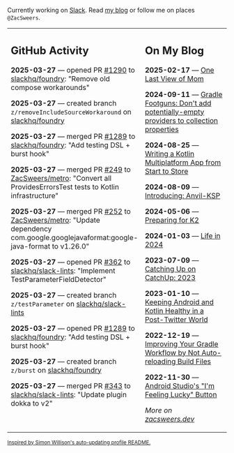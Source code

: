 Currently working on [Slack](https://slack.com/). Read [my blog](https://zacsweers.dev/) or follow me on places `@ZacSweers`.

<table><tr><td valign="top" width="60%">

## GitHub Activity
<!-- githubActivity starts -->
**2025-03-27** — opened PR [#1290](https://github.com/slackhq/foundry/pull/1290) to [slackhq/foundry](https://github.com/slackhq/foundry): "Remove old compose workarounds"

**2025-03-27** — created branch `z/removeIncludeSourceWorkaround` on [slackhq/foundry](https://github.com/slackhq/foundry)

**2025-03-27** — merged PR [#1289](https://github.com/slackhq/foundry/pull/1289) to [slackhq/foundry](https://github.com/slackhq/foundry): "Add testing DSL + burst hook"

**2025-03-27** — merged PR [#249](https://github.com/ZacSweers/metro/pull/249) to [ZacSweers/metro](https://github.com/ZacSweers/metro): "Convert all ProvidesErrorsTest tests to Kotlin infrastructure"

**2025-03-27** — merged PR [#252](https://github.com/ZacSweers/metro/pull/252) to [ZacSweers/metro](https://github.com/ZacSweers/metro): "Update dependency com.google.googlejavaformat:google-java-format to v1.26.0"

**2025-03-27** — opened PR [#362](https://github.com/slackhq/slack-lints/pull/362) to [slackhq/slack-lints](https://github.com/slackhq/slack-lints): "Implement TestParameterFieldDetector"

**2025-03-27** — created branch `z/testParameter` on [slackhq/slack-lints](https://github.com/slackhq/slack-lints)

**2025-03-27** — opened PR [#1289](https://github.com/slackhq/foundry/pull/1289) to [slackhq/foundry](https://github.com/slackhq/foundry): "Add testing DSL + burst hook"

**2025-03-27** — created branch `z/burst` on [slackhq/foundry](https://github.com/slackhq/foundry)

**2025-03-27** — merged PR [#343](https://github.com/slackhq/slack-lints/pull/343) to [slackhq/slack-lints](https://github.com/slackhq/slack-lints): "Update plugin dokka to v2"
<!-- githubActivity ends -->
</td><td valign="top" width="40%">

## On My Blog
<!-- blog starts -->
**2025-02-17** — [One Last View of Mom](https://www.zacsweers.dev/one-last-view-of-mom/)

**2024-09-11** — [Gradle Footguns: Don't add potentially-empty providers to collection properties](https://www.zacsweers.dev/gradle-footgun-adding-empty-providers-to-collection-properties/)

**2024-08-25** — [Writing a Kotlin Multiplatform App from Start to Store](https://www.zacsweers.dev/writing-a-kotlin-multiplatform-app-from-start-to-store/)

**2024-08-09** — [Introducing: Anvil-KSP](https://www.zacsweers.dev/introducing-anvil-ksp/)

**2024-05-06** — [Preparing for K2](https://www.zacsweers.dev/preparing-for-k2/)

**2024-01-03** — [Life in 2024](https://www.zacsweers.dev/life-in-2024/)

**2023-07-09** — [Catching Up on CatchUp: 2023](https://www.zacsweers.dev/catching-up-on-catchup-2023/)

**2023-01-10** — [Keeping Android and Kotlin Healthy in a Post-Twitter World](https://www.zacsweers.dev/keeping-android-healthy/)

**2022-12-19** — [Improving Your Gradle Workflow by Not Auto-reloading Build Files](https://www.zacsweers.dev/improving-your-workflow-by-not-auto-reloading-build-files/)

**2022-11-30** — [Android Studio's "I'm Feeling Lucky" Button](https://www.zacsweers.dev/android-studios-im-feeling-lucky-button/)
<!-- blog ends -->
_More on [zacsweers.dev](https://zacsweers.dev/)_
</td></tr></table>

<sub><a href="https://simonwillison.net/2020/Jul/10/self-updating-profile-readme/">Inspired by Simon Willison's auto-updating profile README.</a></sub>